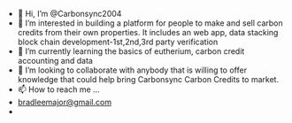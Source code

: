 - 👋 Hi, I’m @Carbonsync2004
- 👀 I’m interested in building a platform for people to make and sell carbon credits from their own properties. It includes an web app, data stacking block chain development-1st,2nd,3rd party verification
- 🌱 I’m currently learning the basics of eutherium, carbon credit accounting and data
- 💞️ I’m looking to collaborate with anybody that is willing to offer knowledge that could help bring Carbonsync Carbon Credits to market.
- 📫 How to reach me ...
- bradleemajor@gmail.com
- 

<!---
Carbonsync2004/Carbonsync2004 is a ✨ special ✨ repository because its `README.md` (this file) appears on your GitHub profile.
You can click the Preview link to take a look at your changes.
--->
